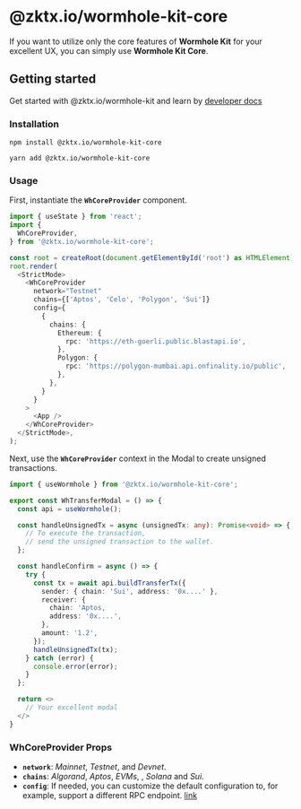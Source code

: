 # @zktx.io/wormhole-kit-core

If you want to utilize only the core features of **Wormhole Kit** for your excellent UX, you can simply use **Wormhole Kit Core**.

## Getting started

Get started with @zktx.io/wormhole-kit and learn by [developer docs](https://docs.zktx.io/wormhole-kit.html)

### Installation

```
npm install @zktx.io/wormhole-kit-core
```
```
yarn add @zktx.io/wormhole-kit-core
```

### Usage

First, instantiate the **`WhCoreProvider`** component.

```typescript
import { useState } from 'react';
import {
  WhCoreProvider,
} from '@zktx.io/wormhole-kit-core';

const root = createRoot(document.getElementById('root') as HTMLElement);
root.render(
  <StrictMode>
    <WhCoreProvider
      network="Testnet"
      chains={['Aptos', 'Celo', 'Polygon', 'Sui']}
      config={
        {
          chains: {
            Ethereum: {
              rpc: 'https://eth-goerli.public.blastapi.io',
            },
            Polygon: {
              rpc: 'https://polygon-mumbai.api.onfinality.io/public',
            },
          },
        }
      }
    >
      <App />
    </WhCoreProvider>
  </StrictMode>,
);
```

Next, use the **`WhCoreProvider`** context in the Modal to create unsigned transactions.

```typescript
import { useWormhole } from '@zktx.io/wormhole-kit-core';

export const WhTransferModal = () => {
  const api = useWormhole();

  const handleUnsignedTx = async (unsignedTx: any): Promise<void> => {
    // To execute the transaction,
    // send the unsigned transaction to the wallet.
  };

  const handleConfirm = async () => {
    try {
      const tx = await api.buildTransferTx({
        sender: { chain: 'Sui', address: '0x....' },
        receiver: {
          chain: 'Aptos,
          address: '0x....',
        },
        amount: '1.2',
      });
      handleUnsignedTx(tx);
    } catch (error) {
      console.error(error);
    }
  };

  return <>
    // Your excellent modal
  </>
}
```

### WhCoreProvider Props

- **`network`**: *Mainnet*, *Testnet*, and *Devnet*.
- **`chains`**: *Algorand*, *Aptos*, *EVMs*, , *Solana* and *Sui*.
- **`config`**: If needed, you can customize the default configuration to, for example, support a different RPC endpoint. [link](https://docs.wormhole.com/wormhole/reference/sdk-docs#usage)
